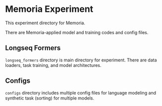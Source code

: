 # Memoria Experiment

This experiment directory for Memoria.

There are Memoria-applied model and training codes and config files.

## Longseq Formers

`longseq_formers` directory is main directory for experiment.
There are data loaders, task training, and model architectures.

## Configs

`configs` directory includes multiple config files for language modeling and synthetic task (sorting) for multiple models.

